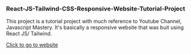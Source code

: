 ### React-JS-Tailwind-CSS-Responsive-Website-Tutorial-Project
This project is a tutorial project with much reference to Youtube Channel, Javascript Mastery. It's basically a responsive website that was buit using React JS/ Tailwind.

[Click to go to website](responsivehoobank.netlify.app)
